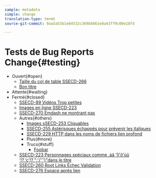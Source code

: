 ```yaml
---
sample: metadata
simple: change
translation-type: tm+mt
source-git-commit: 9aa5a53b1e84532c369b6861e0a43ff9c00e18fd

---
```


# Tests de Bug Reports Change{#testing}

* Ouvert{#open}
   * [Taille du col de table SSECD-266](ssecd266.md)
   * [Bon titre](../testing/definition.md)
* Attente{#waiting}
* Fermé{#closed}
   * [SSECD-89 Vidéos Trop petites](ssecd89.md)
   * [Images en ligne SSECD-223](ssecd233-inline-images-newline.md)
   * [SSECD-270 Emdash ne montrant pas](ssecd270.md)
   * Autres{#others}
      * [Images sSECD-253 Cliquables](ssecd253.md)
      * [SSECD-255 Astérisques échappés pour prévenir les italiques](ssecd255.md)
      * [SSECD-229 HTTP dans les noms de fichiers lien profond](ssecd229-http-in-filename.md)
      * Plus{#more}
      * Trucs{#stuff}
         * [Foobar](https://www.adobe.com)
   * [SSECD-223 Personnages spéciaux comme .àâ 'îï'ô'ùû '!?,'ç'!?,":'/''')"dans le titre](ssecd253.md)
   * [SSECD-260 Root Links Échec Validation](ssecd260.md)
   * [SSECD-276 Espace après lien](ssecd276.md)



